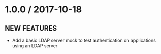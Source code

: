 # 1.0.0 / 2017-10-18

## NEW FEATURES

- Add a basic LDAP server mock to test authentication on applications using an LDAP server
